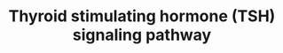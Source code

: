 ---
annotations:
- type: Pathway Ontology
  value: thyroid-stimulating hormone signaling pathway
authors:
- Drrenugoel
- Khanspers
- Ddigles
- MaintBot
- Mkutmon
- AlexanderPico
- Zari
- MirellaKalafati
- L Dupuis
- DeSl
- Egonw
- Eweitz
description: Human thyroid stimulating hormone (TSH) is a glycoprotein hormone secreted
  from the anterior pituitary lobe, which plays an important physiological role in
  regulation of the hypothalamus-pituitary-thyroid by stimulating production and secretion
  of the thyroid hormone from the thyroid gland. TSH binds to TSH receptor which is
  a member of the G protein-coupled receptor superfamily of integral membrane proteins.
  TSH exerts its action through various signaling cascades such as cAMP cascade and
  the phospholipase C beta-mediated inositol phosphate generation. Further, it will
  give signaling to NF-kappa B, mitogen activated protein kinases, protein kinase
  C modules.    NetPath (http://www.netpath.org) is a collaborative project between
  PandeyLab at Johns Hopkins University (http://pandeylab.igm.jhmi.edu) and the Institute
  of Bioinformatics (http://www.ibioinformatics.org).  If you use this pathway, please
  cite the NetPath website until the pathway is published.  Proteins on this pathway
  have targeted assays available via the [https://assays.cancer.gov/available_assays?wp_id=WP2032
  CPTAC Assay Portal]
last-edited: 2021-12-24
organisms:
- Homo sapiens
redirect_from:
- /index.php/Pathway:WP2032
- /instance/WP2032
schema-jsonld:
- '@context': https://schema.org/
  '@id': https://wikipathways.github.io/pathways/WP2032.html
  '@type': Dataset
  creator:
    '@type': Organization
    name: WikiPathways
  description: Human thyroid stimulating hormone (TSH) is a glycoprotein hormone secreted
    from the anterior pituitary lobe, which plays an important physiological role
    in regulation of the hypothalamus-pituitary-thyroid by stimulating production
    and secretion of the thyroid hormone from the thyroid gland. TSH binds to TSH
    receptor which is a member of the G protein-coupled receptor superfamily of integral
    membrane proteins. TSH exerts its action through various signaling cascades such
    as cAMP cascade and the phospholipase C beta-mediated inositol phosphate generation.
    Further, it will give signaling to NF-kappa B, mitogen activated protein kinases,
    protein kinase C modules.    NetPath (http://www.netpath.org) is a collaborative
    project between PandeyLab at Johns Hopkins University (http://pandeylab.igm.jhmi.edu)
    and the Institute of Bioinformatics (http://www.ibioinformatics.org).  If you
    use this pathway, please cite the NetPath website until the pathway is published.  Proteins
    on this pathway have targeted assays available via the [https://assays.cancer.gov/available_assays?wp_id=WP2032
    CPTAC Assay Portal]
  keywords:
  - SCRIB
  - TTF1
  - RALGDS
  - 'STAT1 '
  - ADCY3
  - RPS6KA1
  - RAP1A
  - CCND3
  - TSHB
  - MYC
  - MTOR
  - APEX1
  - KCNIP3
  - JAK1
  - RHOA
  - CDKN1B
  - PIK3CA
  - PRKCZ
  - GNAI3
  - RAP1GAP
  - STAT3
  - MAP2K3
  - GNAO1
  - GNAI2
  - RAF1
  - PDPK1
  - PIK3R1
  - TSHR
  - EGR1
  - FOS
  - CDK2
  - E2F1
  - RB1
  - GNA13
  - PIK3R2
  - TTF2
  - MAP2K6
  - PLCB1
  - MAPK14
  - SRC
  - GNAS
  - CDK4
  - RAP1B
  - RPS6KB1
  - AKT1
  - ADCY2
  - CREB1
  - GNG2
  - MYL12B
  - GNAQ
  - CGA
  - RPS6
  - PAX8
  - MAPK1
  - HRAS
  - PDE4D
  - GNB1
  - JUN
  - JAK2
  - PLD1
  - MAP2K1
  - GNAI1
  - BRAF
  - CCNE1
  - GNA12
  - MAPK3
  license: CC0
  name: Thyroid stimulating hormone (TSH) signaling pathway
seo: CreativeWork
title: Thyroid stimulating hormone (TSH) signaling pathway
wpid: WP2032
---